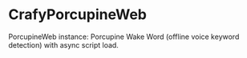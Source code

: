 # CrafyPorcupineWeb
 PorcupineWeb instance: Porcupine Wake Word (offline voice keyword detection) with async script load.
